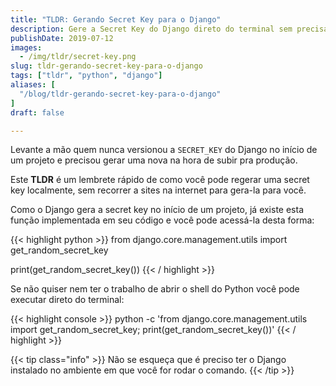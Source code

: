 ```yaml
---
title: "TLDR: Gerando Secret Key para o Django"
description: Gere a Secret Key do Django direto do terminal sem precisar recorrer a um site na internet
publishDate: 2019-07-12
images:
  - /img/tldr/secret-key.png
slug: tldr-gerando-secret-key-para-o-django
tags: ["tldr", "python", "django"]
aliases: [
  "/blog/tldr-gerando-secret-key-para-o-django"
]
draft: false

---
```


Levante a mão quem nunca versionou a `SECRET_KEY` do Django no início de um projeto e precisou gerar uma nova na hora de subir pra produção.

Este **TLDR** é um lembrete rápido de como você pode regerar uma secret key localmente, sem recorrer a sites na internet para gera-la para você.

Como o Django gera a secret key no início de um projeto, já existe esta função implementada em seu código e você pode acessá-la desta forma:

{{< highlight python >}}
from django.core.management.utils import get_random_secret_key

print(get_random_secret_key())
{{< / highlight >}}

Se não quiser nem ter o trabalho de abrir o shell do Python você pode executar direto do terminal:

{{< highlight console >}}
python -c 'from django.core.management.utils import get_random_secret_key; print(get_random_secret_key())'
{{< / highlight >}}

{{< tip class="info" >}}
Não se esqueça que é preciso ter o Django instalado no ambiente em que você for rodar o comando.
{{< /tip >}}

